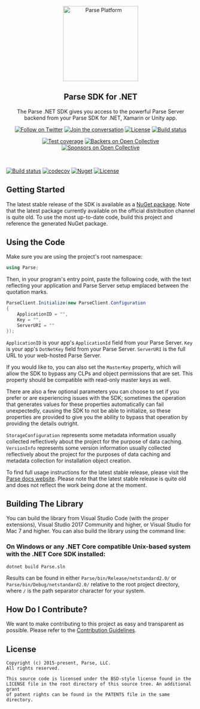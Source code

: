 <p align="center">
    <img alt="Parse Platform" src="Assets/logo large.png" width="200">
  </a>
</p>

<h2 align="center">Parse SDK for .NET</h2>

<p align="center">
    The Parse .NET SDK gives you access to the powerful Parse Server backend from your Parse SDK for .NET, Xamarin or Unity app.
</p>

<p align="center">
    <a href="https://twitter.com/intent/follow?screen_name=parseplatform"><img alt="Follow on Twitter" src="https://img.shields.io/twitter/follow/parseplatform?style=social&label=Follow"></a>
    <a href="https://community.parseplatform.org/"><img alt="Join the conversation" src="https://img.shields.io/discourse/https/community.parseplatform.org/topics.svg"></a>
    <a href="LICENSE"><img alt="License" src="https://img.shields.io/badge/license-BSD-lightgrey.svg"></a>
    <a href="https://travis-ci.org/parse-community/parse-php-sdk"><img alt="Build status" src="https://travis-ci.org/parse-community/parse-php-sdk.svg?branch=master"></a>
</p>

<p align="center">
    <a href="https://codecov.io/gh/parse-community/parse-php-sdk"><img alt="Test coverage" src="https://codecov.io/gh/parse-community/parse-php-sdk/branch/master/graph/badge.svg"></a>
    <a href="#backers"><img alt="Backers on Open Collective" src="https://opencollective.com/parse-server/backers/badge.svg" /></a>
    <a href="#sponsors"><img alt="Sponsors on Open Collective" src="https://opencollective.com/parse-server/sponsors/badge.svg" /></a>
</p>
<br>

[![Build status](https://ci.appveyor.com/api/projects/status/uoit0ona7m3x9bw6?svg=true)](https://ci.appveyor.com/project/ParseCommunity/parse-sdk-dotnet)
[![codecov](https://codecov.io/gh/parse-community/Parse-SDK-dotNET/branch/master/graph/badge.svg)](https://codecov.io/gh/parse-community/Parse-SDK-dotNET)
[![Nuget][nuget-svg]][nuget-link]
[![License][license-svg]][license-link]

## Getting Started
The latest stable release of the SDK is available as a [NuGet package][nuget-link]. Note that the latest package currently available on the official distribution channel is quite old.
To use the most up-to-date code, build this project and reference the generated NuGet package.

## Using the Code
Make sure you are using the project's root namespace:

```cs
using Parse;
```

Then, in your program's entry point, paste the following code, with the text reflecting your application and Parse Server setup emplaced between the quotation marks.

```cs
ParseClient.Initialize(new ParseClient.Configuration
{
    ApplicationID = "",
    Key = "",
    ServerURI = ""
});
```

`ApplicationID` is your app's `ApplicationId` field from your Parse Server.
`Key` is your app's `DotNetKey` field from your Parse Server.
`ServerURI` is the full URL to your web-hosted Parse Server.

If you would like to, you can also set the `MasterKey` property, which will allow the SDK to bypass any CLPs and object permissions that are set. This property should be compatible with read-only master keys as well.

There are also a few optional parameters you can choose to set if you prefer or are experiencing issues with the SDK; sometimes the operation that generates values for these properties automatically can fail unexpectedly, causing the SDK to not be able to initialize, so these properties are provided to give you the ability to bypass that operation by providing the details outright.

`StorageConfiguration` represents some metadata information usually collected reflectively about the project for the purpose of data caching.
`VersionInfo` represents some version information usually collected reflectively about the project for the purposes of data caching and metadata collection for installation object creation.

To find full usage instructions for the latest stable release, please visit the [Parse docs website][parse-docs-link]. Please note that the latest stable release is quite old and does not reflect the work being done at the moment.

## Building The Library
You can build the library from Visual Studio Code (with the proper extensions), Visual Studio 2017 Community and higher, or Visual Studio for Mac 7 and higher. You can also build the library using the command line:

### On Windows or any .NET Core compatible Unix-based system with the .NET Core SDK installed:
```batch
dotnet build Parse.sln
```

Results can be found in either `Parse/bin/Release/netstandard2.0/` or `Parse/bin/Debug/netstandard2.0/` relative to the root project directory, where `/` is the path separator character for your system.

## How Do I Contribute?
We want to make contributing to this project as easy and transparent as possible. Please refer to the [Contribution Guidelines][contributing].

## License

```
Copyright (c) 2015-present, Parse, LLC.
All rights reserved.

This source code is licensed under the BSD-style license found in the
LICENSE file in the root directory of this source tree. An additional grant 
of patent rights can be found in the PATENTS file in the same directory.
```

 [contributing]: https://github.com/parse-community/Parse-SDK-dotNET/blob/master/CONTRIBUTING.md
 [license-svg]: https://img.shields.io/badge/license-BSD-lightgrey.svg
 [license-link]: https://github.com/parse-community/Parse-SDK-dotNET/blob/master/LICENSE
 [nuget-link]: http://nuget.org/packages/parse
 [nuget-svg]: https://img.shields.io/nuget/v/parse.svg
 [parse-docs-link]: http://docs.parseplatform.org/
